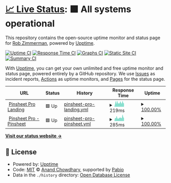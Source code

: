 # [📈 Live Status](https://zimventures.github.io/pinsheetpro-monitor): <!--live status--> **🟩 All systems operational**

This repository contains the open-source uptime monitor and status page for [Rob Zimmerman](http://zimventures.com), powered by [Upptime](https://github.com/upptime/upptime).

[![Uptime CI](https://github.com/zimventures/pinsheetpro-monitor/workflows/Uptime%20CI/badge.svg)](https://github.com/zimventures/pinsheetpro-monitor/actions?query=workflow%3A%22Uptime+CI%22)
[![Response Time CI](https://github.com/zimventures/pinsheetpro-monitor/workflows/Response%20Time%20CI/badge.svg)](https://github.com/zimventures/pinsheetpro-monitor/actions?query=workflow%3A%22Response+Time+CI%22)
[![Graphs CI](https://github.com/zimventures/pinsheetpro-monitor/workflows/Graphs%20CI/badge.svg)](https://github.com/zimventures/pinsheetpro-monitor/actions?query=workflow%3A%22Graphs+CI%22)
[![Static Site CI](https://github.com/zimventures/pinsheetpro-monitor/workflows/Static%20Site%20CI/badge.svg)](https://github.com/zimventures/pinsheetpro-monitor/actions?query=workflow%3A%22Static+Site+CI%22)
[![Summary CI](https://github.com/zimventures/pinsheetpro-monitor/workflows/Summary%20CI/badge.svg)](https://github.com/zimventures/pinsheetpro-monitor/actions?query=workflow%3A%22Summary+CI%22)

With [Upptime](https://upptime.js.org), you can get your own unlimited and free uptime monitor and status page, powered entirely by a GitHub repository. We use [Issues](https://github.com/zimventures/pinsheetpro-monitor/issues) as incident reports, [Actions](https://github.com/zimventures/pinsheetpro-monitor/actions) as uptime monitors, and [Pages](https://zimventures.github.io/pinsheetpro-monitor) for the status page.

<!--start: status pages-->
<!-- This summary is generated by Upptime (https://github.com/upptime/upptime) -->
<!-- Do not edit this manually, your changes will be overwritten -->
<!-- prettier-ignore -->
| URL | Status | History | Response Time | Uptime |
| --- | ------ | ------- | ------------- | ------ |
| <img alt="" src="https://icons.duckduckgo.com/ip3/pinsheetpro.com.ico" height="13"> [Pinsheet Pro Landing](https://pinsheetpro.com) | 🟩 Up | [pinsheet-pro-landing.yml](https://github.com/devhuddle/pinsheetpro-monitor/commits/HEAD/history/pinsheet-pro-landing.yml) | <details><summary><img alt="Response time graph" src="./graphs/pinsheet-pro-landing/response-time-week.png" height="20"> 219ms</summary><br><a href="https://zimventures.github.io/pinsheetpro-monitor/history/pinsheet-pro-landing"><img alt="Response time 219" src="https://img.shields.io/endpoint?url=https%3A%2F%2Fraw.githubusercontent.com%2Fdevhuddle%2Fpinsheetpro-monitor%2FHEAD%2Fapi%2Fpinsheet-pro-landing%2Fresponse-time.json"></a><br><a href="https://zimventures.github.io/pinsheetpro-monitor/history/pinsheet-pro-landing"><img alt="24-hour response time 219" src="https://img.shields.io/endpoint?url=https%3A%2F%2Fraw.githubusercontent.com%2Fdevhuddle%2Fpinsheetpro-monitor%2FHEAD%2Fapi%2Fpinsheet-pro-landing%2Fresponse-time-day.json"></a><br><a href="https://zimventures.github.io/pinsheetpro-monitor/history/pinsheet-pro-landing"><img alt="7-day response time 219" src="https://img.shields.io/endpoint?url=https%3A%2F%2Fraw.githubusercontent.com%2Fdevhuddle%2Fpinsheetpro-monitor%2FHEAD%2Fapi%2Fpinsheet-pro-landing%2Fresponse-time-week.json"></a><br><a href="https://zimventures.github.io/pinsheetpro-monitor/history/pinsheet-pro-landing"><img alt="30-day response time 219" src="https://img.shields.io/endpoint?url=https%3A%2F%2Fraw.githubusercontent.com%2Fdevhuddle%2Fpinsheetpro-monitor%2FHEAD%2Fapi%2Fpinsheet-pro-landing%2Fresponse-time-month.json"></a><br><a href="https://zimventures.github.io/pinsheetpro-monitor/history/pinsheet-pro-landing"><img alt="1-year response time 219" src="https://img.shields.io/endpoint?url=https%3A%2F%2Fraw.githubusercontent.com%2Fdevhuddle%2Fpinsheetpro-monitor%2FHEAD%2Fapi%2Fpinsheet-pro-landing%2Fresponse-time-year.json"></a></details> | <details><summary><a href="https://zimventures.github.io/pinsheetpro-monitor/history/pinsheet-pro-landing">100.00%</a></summary><a href="https://zimventures.github.io/pinsheetpro-monitor/history/pinsheet-pro-landing"><img alt="All-time uptime 100.00%" src="https://img.shields.io/endpoint?url=https%3A%2F%2Fraw.githubusercontent.com%2Fdevhuddle%2Fpinsheetpro-monitor%2FHEAD%2Fapi%2Fpinsheet-pro-landing%2Fuptime.json"></a><br><a href="https://zimventures.github.io/pinsheetpro-monitor/history/pinsheet-pro-landing"><img alt="24-hour uptime 100.00%" src="https://img.shields.io/endpoint?url=https%3A%2F%2Fraw.githubusercontent.com%2Fdevhuddle%2Fpinsheetpro-monitor%2FHEAD%2Fapi%2Fpinsheet-pro-landing%2Fuptime-day.json"></a><br><a href="https://zimventures.github.io/pinsheetpro-monitor/history/pinsheet-pro-landing"><img alt="7-day uptime 100.00%" src="https://img.shields.io/endpoint?url=https%3A%2F%2Fraw.githubusercontent.com%2Fdevhuddle%2Fpinsheetpro-monitor%2FHEAD%2Fapi%2Fpinsheet-pro-landing%2Fuptime-week.json"></a><br><a href="https://zimventures.github.io/pinsheetpro-monitor/history/pinsheet-pro-landing"><img alt="30-day uptime 100.00%" src="https://img.shields.io/endpoint?url=https%3A%2F%2Fraw.githubusercontent.com%2Fdevhuddle%2Fpinsheetpro-monitor%2FHEAD%2Fapi%2Fpinsheet-pro-landing%2Fuptime-month.json"></a><br><a href="https://zimventures.github.io/pinsheetpro-monitor/history/pinsheet-pro-landing"><img alt="1-year uptime 100.00%" src="https://img.shields.io/endpoint?url=https%3A%2F%2Fraw.githubusercontent.com%2Fdevhuddle%2Fpinsheetpro-monitor%2FHEAD%2Fapi%2Fpinsheet-pro-landing%2Fuptime-year.json"></a></details>
| <img alt="" src="https://icons.duckduckgo.com/ip3/ncc.pinsheetpro.com.ico" height="13"> [Pinsheet Pro - Pinsheet](https://ncc.pinsheetpro.com) | 🟩 Up | [pinsheet-pro-pinsheet.yml](https://github.com/devhuddle/pinsheetpro-monitor/commits/HEAD/history/pinsheet-pro-pinsheet.yml) | <details><summary><img alt="Response time graph" src="./graphs/pinsheet-pro-pinsheet/response-time-week.png" height="20"> 285ms</summary><br><a href="https://zimventures.github.io/pinsheetpro-monitor/history/pinsheet-pro-pinsheet"><img alt="Response time 285" src="https://img.shields.io/endpoint?url=https%3A%2F%2Fraw.githubusercontent.com%2Fdevhuddle%2Fpinsheetpro-monitor%2FHEAD%2Fapi%2Fpinsheet-pro-pinsheet%2Fresponse-time.json"></a><br><a href="https://zimventures.github.io/pinsheetpro-monitor/history/pinsheet-pro-pinsheet"><img alt="24-hour response time 285" src="https://img.shields.io/endpoint?url=https%3A%2F%2Fraw.githubusercontent.com%2Fdevhuddle%2Fpinsheetpro-monitor%2FHEAD%2Fapi%2Fpinsheet-pro-pinsheet%2Fresponse-time-day.json"></a><br><a href="https://zimventures.github.io/pinsheetpro-monitor/history/pinsheet-pro-pinsheet"><img alt="7-day response time 285" src="https://img.shields.io/endpoint?url=https%3A%2F%2Fraw.githubusercontent.com%2Fdevhuddle%2Fpinsheetpro-monitor%2FHEAD%2Fapi%2Fpinsheet-pro-pinsheet%2Fresponse-time-week.json"></a><br><a href="https://zimventures.github.io/pinsheetpro-monitor/history/pinsheet-pro-pinsheet"><img alt="30-day response time 285" src="https://img.shields.io/endpoint?url=https%3A%2F%2Fraw.githubusercontent.com%2Fdevhuddle%2Fpinsheetpro-monitor%2FHEAD%2Fapi%2Fpinsheet-pro-pinsheet%2Fresponse-time-month.json"></a><br><a href="https://zimventures.github.io/pinsheetpro-monitor/history/pinsheet-pro-pinsheet"><img alt="1-year response time 285" src="https://img.shields.io/endpoint?url=https%3A%2F%2Fraw.githubusercontent.com%2Fdevhuddle%2Fpinsheetpro-monitor%2FHEAD%2Fapi%2Fpinsheet-pro-pinsheet%2Fresponse-time-year.json"></a></details> | <details><summary><a href="https://zimventures.github.io/pinsheetpro-monitor/history/pinsheet-pro-pinsheet">100.00%</a></summary><a href="https://zimventures.github.io/pinsheetpro-monitor/history/pinsheet-pro-pinsheet"><img alt="All-time uptime 100.00%" src="https://img.shields.io/endpoint?url=https%3A%2F%2Fraw.githubusercontent.com%2Fdevhuddle%2Fpinsheetpro-monitor%2FHEAD%2Fapi%2Fpinsheet-pro-pinsheet%2Fuptime.json"></a><br><a href="https://zimventures.github.io/pinsheetpro-monitor/history/pinsheet-pro-pinsheet"><img alt="24-hour uptime 100.00%" src="https://img.shields.io/endpoint?url=https%3A%2F%2Fraw.githubusercontent.com%2Fdevhuddle%2Fpinsheetpro-monitor%2FHEAD%2Fapi%2Fpinsheet-pro-pinsheet%2Fuptime-day.json"></a><br><a href="https://zimventures.github.io/pinsheetpro-monitor/history/pinsheet-pro-pinsheet"><img alt="7-day uptime 100.00%" src="https://img.shields.io/endpoint?url=https%3A%2F%2Fraw.githubusercontent.com%2Fdevhuddle%2Fpinsheetpro-monitor%2FHEAD%2Fapi%2Fpinsheet-pro-pinsheet%2Fuptime-week.json"></a><br><a href="https://zimventures.github.io/pinsheetpro-monitor/history/pinsheet-pro-pinsheet"><img alt="30-day uptime 100.00%" src="https://img.shields.io/endpoint?url=https%3A%2F%2Fraw.githubusercontent.com%2Fdevhuddle%2Fpinsheetpro-monitor%2FHEAD%2Fapi%2Fpinsheet-pro-pinsheet%2Fuptime-month.json"></a><br><a href="https://zimventures.github.io/pinsheetpro-monitor/history/pinsheet-pro-pinsheet"><img alt="1-year uptime 100.00%" src="https://img.shields.io/endpoint?url=https%3A%2F%2Fraw.githubusercontent.com%2Fdevhuddle%2Fpinsheetpro-monitor%2FHEAD%2Fapi%2Fpinsheet-pro-pinsheet%2Fuptime-year.json"></a></details>

<!--end: status pages-->

[**Visit our status website →**](https://zimventures.github.io/pinsheetpro-monitor)

## 📄 License

- Powered by: [Upptime](https://github.com/upptime/upptime)
- Code: [MIT](./LICENSE) © [Anand Chowdhary](https://anandchowdhary.com), supported by [Pabio](https://pabio.com)
- Data in the `./history` directory: [Open Database License](https://opendatacommons.org/licenses/odbl/1-0/)
